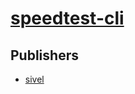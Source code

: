# [speedtest-cli](https://pypi.org/project/speedtest-cli)



## Publishers
- [sivel](https://pypi.org/user/sivel)

